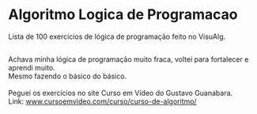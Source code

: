 # Algoritmo   Logica de Programacao
Lista de 100 exercícios de lógica de programação feito no VisuAlg.

##

Achava minha lógica de programação muito fraca, voltei para fortalecer e aprendi muito. <br/>
Mesmo fazendo o básico do básico.
<br/> <br/>
Peguei os exercícios no site Curso em Vídeo do Gustavo Guanabara. <br/>
Link: www.cursoemvideo.com/curso/curso-de-algoritmo/
